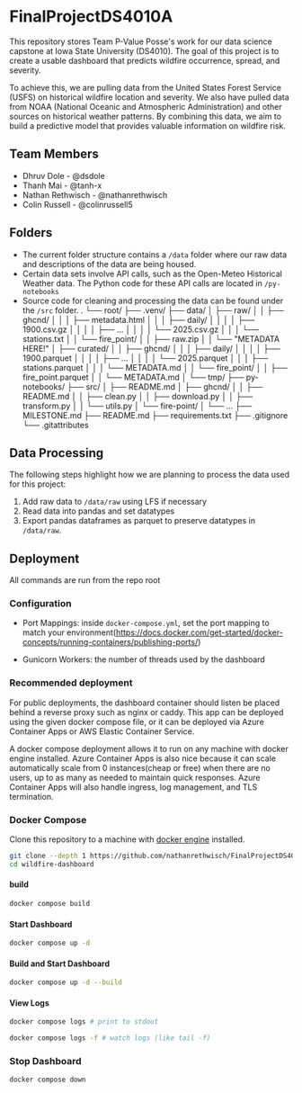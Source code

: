 # FinalProjectDS4010A
This repository stores Team P-Value Posse's work for our data science capstone at Iowa State University (DS4010). The goal of this project is to create a usable dashboard that predicts wildfire occurrence, spread, and severity. 

To achieve this, we are pulling data from the United States Forest Service (USFS) on historical wildfire location and severity. We also have pulled data from NOAA (National Oceanic and Atmospheric Administration) and other sources on historical weather patterns. By combining this data, we aim to build a predictive model that provides valuable information on wildfire risk.

## Team Members
- Dhruv Dole  - @dsdole
- Thanh Mai - @tanh-x
- Nathan Rethwisch - @nathanrethwisch
- Colin Russell - @colinrussell5
  
## Folders
- The current folder structure contains a `/data` folder where our raw data and descriptions of the data are being housed.
- Certain data sets involve API calls, such as the Open-Meteo Historical Weather data. The Python code for these API calls are located in `/py-notebooks`
- Source code for cleaning and processing the data can be found under the `/src` folder.
  .
  └── root/
  ├── .venv/
  ├── data/
  │   ├── raw/
  │   │   ├── ghcnd/
  │   │   │   ├── metadata.html
  │   │   │   ├── daily/
  │   │   │   │   ├── 1900.csv.gz
  │   │   │   │   ├── ...
  │   │   │   │   └── 2025.csv.gz
  │   │   │   └── stations.txt
  │   │   └── fire_point/
  │   │       ├── raw.zip
  │   │       └── "METADATA HERE!"
  │   ├── curated/
  │   │   ├── ghcnd/
  │   │   │   ├── daily/
  │   │   │   │   ├── 1900.parquet
  │   │   │   │   ├── ...
  │   │   │   │   └── 2025.parquet
  │   │   │   ├── stations.parquet
  │   │   │   └── METADATA.md
  │   │   └── fire_point/
  │   │       ├── fire_point.parquet
  │   │       └── METADATA.md
  │   └── tmp/
  ├── py-notebooks/
  ├── src/
  │   ├── README.md
  │   ├── ghcnd/
  │   │   ├── README.md
  │   │   ├── clean.py
  │   │   ├── download.py
  │   │   ├── transform.py
  │   │   └── utils.py
  │   └── fire-point/
  │       └── ...
  ├── MILESTONE.md
  ├── README.md
  ├── requirements.txt
  ├── .gitignore
  └── .gitattributes

## Data Processing
The following steps highlight how we are planning to process the data used for this project:
1. Add raw data to `/data/raw` using LFS if necessary
2. Read data into pandas and set datatypes
3. Export pandas dataframes as parquet to preserve datatypes in `/data/raw`.


## Deployment
All commands are run from the repo root

### Configuration
- Port Mappings: inside `docker-compose.yml`, set the port mapping to match your environment(https://docs.docker.com/get-started/docker-concepts/running-containers/publishing-ports/)

- Gunicorn Workers: the number of threads used by the dashboard

### Recommended deployment
For public deployments, the dashboard container should listen be placed behind a reverse proxy such as nginx or caddy.
This app can be deployed using the given docker compose file, or it can be deployed via Azure Container Apps or AWS Elastic Container Service.

A docker compose deployment allows it to run on any machine with docker engine installed. Azure Container Apps is also nice because it can scale automatically scale from 0 instances(cheap or free) when there are no users, up to as many as needed to maintain quick responses. Azure Container Apps will also handle ingress, log management, and TLS termination. 

### Docker Compose
Clone this repository to a machine with [docker engine](https://docs.docker.com/engine/install/) installed.

```bash
git clone --depth 1 https://github.com/nathanrethwisch/FinalProjectDS4010A.git wildfire-dashboard
cd wildfire-dashboard
```

#### build
```bash
docker compose build
```

#### Start Dashboard
```bash
docker compose up -d 
```

#### Build and Start Dashboard
```bash
docker compose up -d --build
```

#### View Logs
```bash
docker compose logs # print to stdout

docker compose logs -f # watch logs (like tail -f)
```

### Stop Dashboard
```bash
docker compose down
```